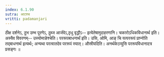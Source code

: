 ```yaml
---
index: 6.1.90
sutra: आटश्च
vritti: padamanjari
---
```


 ठीक्ष दर्शनेऽ, ठुभ उम्भ पूरणेऽ, ठुब्ज आर्जवेऽ,ठृधु वृद्धौऽ-- इत्येतेषामुदाहरणानि। चकारोऽधिकविधानार्थ इति। अस्यैव विवरणम्-- उस्योमाङेश्चेति। पररूपबाधनार्थं इति। उसि, ओमि, आङ् चि यत्पररूपं प्राप्नोति तद्बाधनार्थ इत्यर्थः; अन्यथा परत्वातदेव पररूपं स्यात्। औस्रीयदिति। अनर्थकेऽप्युसि पररूपविधानादत्र प्रसङ्गः ॥